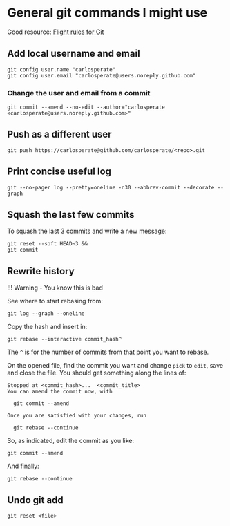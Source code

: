 # General git commands I might use

Good resource: [Flight rules for Git](https://github.com/k88hudson/git-flight-rules)


## Add local username and email

```
git config user.name "carlosperate"
git config user.email "carlosperate@users.noreply.github.com"
```

### Change the user and email from a commit

```
git commit --amend --no-edit --author="carlosperate <carlosperate@users.noreply.github.com>"
```


## Push as a different user

```
git push https://carlosperate@github.com/carlosperate/<repo>.git
```


## Print concise useful log
```
git --no-pager log --pretty=oneline -n30 --abbrev-commit --decorate --graph
```

## Squash the last few commits

To squash the last 3 commits and write a new message:

```
git reset --soft HEAD~3 &&
git commit
```


## Rewrite history

!!! Warning - You know this is bad

See where to start rebasing from:

```
git log --graph --oneline
```

Copy the hash and insert in:

```
git rebase --interactive commit_hash^
```

The `^` is for the number of commits from that point you want to rebase.

On the opened file, find the commit you want and change `pick` to `edit`, save and close the file. You should get something along the lines of:

```
Stopped at <commit_hash>...  <commit_title>
You can amend the commit now, with

  git commit --amend 

Once you are satisfied with your changes, run

  git rebase --continue
```

So, as indicated, edit the commit as you like:

```
git commit --amend
```

And finally:

```
git rebase --continue
```


## Undo git add

```
git reset <file>
```
